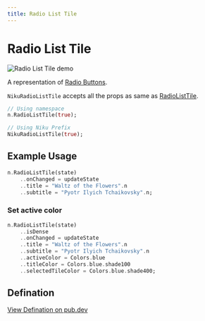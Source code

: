 ```yaml
---
title: Radio List Tile
---
```

# Radio List Tile
![Radio List Tile demo](/widgets/radio-list-tile.png)

A representation of [Radio Buttons](https://material.io/components/radio-buttons).

`NikuRadioListTile` accepts all the props as same as [RadioListTile](https://api.flutter.dev/flutter/material/RadioListTile-class.html).

```dart
// Using namespace
n.RadioListTile(true);

// Using Niku Prefix
NikuRadioListTile(true);
```

## Example Usage
```dart
n.RadioListTile(state)
    ..onChanged = updateState
    ..title = "Waltz of the Flowers".n
    ..subtitle = "Pyotr Ilyich Tchaikovsky".n;
```

### Set active color
```dart
n.RadioListTile(state)
    ..isDense
    ..onChanged = updateState
    ..title = "Waltz of the Flowers".n
    ..subtitle = "Pyotr Ilyich Tchaikovsky".n
    ..activeColor = Colors.blue
    ..titleColor = Colors.blue.shade100
    ..selectedTileColor = Colors.blue.shade400;
```

## Defination
[View Defination on pub.dev](https://pub.dev/documentation/niku/latest/widget_radioListTile/NikuRadioListTile-class.html)
